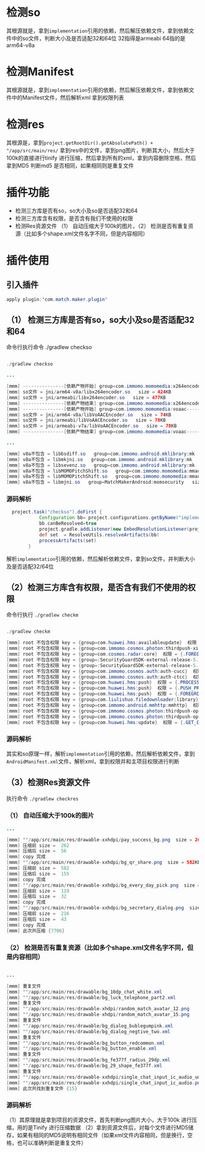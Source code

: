 # 检测so
 其根源就是，拿到`implementation`引用的依赖，然后解压依赖文件，拿到依赖文件中的so文件，判断大小及是否适配32和64位  32指得是armeabi  64指的是arm64-v8a
# 检测Manifest
 其根源就是，拿到`implementation`引用的依赖，然后解压依赖文件，拿到依赖文件中的Manifest文件，然后解析xml 拿到权限列表

# 检测res
其根源是，拿到`project.getRootDir().getAbsolutePath() + "/app/src/main/res/` 拿到res中的文件，拿到png图片，判断其大小，然后大于100k的直接进行tinify 进行压缩，然后拿到所有的xml，拿到内容删除空格，然后拿到MD5
 判断md5 是否相同，如果相同则是重复文件

 # 插件功能

 * 检测三方库是否有so，so大小及so是否适配32和64
 * 检测三方库含有权限，是否含有我们不使用的权限
 * 检测Res资源文件 （1） 自动压缩大于100k的图片，（2） 检测是否有重复资源（比如多个shape.xml文件名字不同，但是内容相同）
  
 # 插件使用
 
## 引入插件
  ```java
  apply plugin:'com.match.maker.plugin'
  ```

  ## （1） 检测三方库是否有so，so大小及so是否适配32和64

 命令行执行命令 ./gradlew checkso
 ```java

 ./gradlew checkso

...

[mmm] ---------------[依赖产物开始] group=com.immomo.momomedia:x264encoder----------------
[mmm] so文件 = jni/arm64-v8a/libx264encoder.so   size = 424KB
[mmm] so文件 = jni/armeabi/libx264encoder.so   size = 477KB
[mmm] ---------------[依赖产物结束] group=com.immomo.momomedia:x264encoder----------------
[mmm] ---------------[依赖产物开始] group=com.immomo.momomedia:voaac----------------
[mmm] so文件 = jni/arm64-v8a/libVoAACEncoder.so   size = 74KB
[mmm] so文件 = jni/armeabi/libVoAACEncoder.so   size = 78KB
[mmm] so文件 = jni/armeabi-v7a/libVoAACEncoder.so   size = 78KB
[mmm] ---------------[依赖产物结束] group=com.immomo.momomedia:voaac----------------

...

[mmm] v8a不包含 = libbsdiff.so   group=com.immomo.android.mklibrary:mk   size = 39KB
[mmm] v8a不包含 = libmkjni.so   group=com.immomo.android.mklibrary:mk   size = 7KB
[mmm] v8a不包含 = libsevenz.so   group=com.immomo.android.mklibrary:mk   size = 33KB
[mmm] v8a不包含 = libMOMOPitchShift.so   group=com.immomo.momomedia:mmaudio   size = 76KB
[mmm] v8a不包含 = libMOMOPitchShift.so   group=com.immomo.momomedia:mmaudio   size = 76KB
[mmm] v8a不包含 = libmjni.so   group=MatchMakerAndroid:momsecurity   size = 62KB

 ```

 ###  源码解析

```gradle
  project.task("checkso").doFirst {
            Configuration bb= project.configurations.getByName("implementation")
            bb.canBeResolved=true
            project.gradle.addListener(new EmbedResolutionListener(project, bb))
            def set  = ResolveUtils.resolveArtifacts(bb)
            processArtifacts(set)
        }
```
解析`implementation`引用的依赖，然后解析依赖文件，拿到so文件，并判断大小及是否适配32/64位

## （2）检测三方库含有权限，是否含有我们不使用的权限

命令行执行 `./gradlew checkm`

```java

./gradlew checkm

[mmm] root 不包含权限 key = {group=com.huawei.hms:availableupdate}  权限 = {.GET_COMMON_DATA}
[mmm] root 不包含权限 key = {group=com.immomo.cosmos.photon:thirdpush-xiaomi}  权限 = {.MIPUSH_RECEIVE}
[mmm] root 不包含权限 key = {group=com.cosmos.radar:core}  权限 = {.FOREGROUND_SERVICE}
[mmm] root 不包含权限 key = {group=:SecurityGuardSDK-external-release-5.5.15071059}  权限 = {.WRITE_SETTINGS}
[mmm] root 不包含权限 key = {group=:SecurityGuardSDK-external-release-5.5.15071059}  权限 = {.READ_SETTINGS}
[mmm] root 不包含权限 key = {group=com.immomo.cosmos.auth:auth-cucc}  权限 = {.SYSTEM_ALERT_WINDOW}
[mmm] root 不包含权限 key = {group=com.immomo.cosmos.auth:auth-ctcc}  权限 = {.WRITE_SETTINGS}
[mmm] root 不包含权限 key = {group=com.huawei.hms:push}  权限 = {.PROCESS_PUSH_MSG}
[mmm] root 不包含权限 key = {group=com.huawei.hms:push}  权限 = {.PUSH_PROVIDER}
[mmm] root 不包含权限 key = {group=com.huawei.hms:push}  权限 = {.FOREGROUND_SERVICE}
[mmm] root 不包含权限 key = {group=com.liulishuo.filedownloader:library}  权限 = {.FOREGROUND_SERVICE}
[mmm] root 不包含权限 key = {group=com.immomo.android.mmhttp:mmhttp}  权限 = {.MOUNT_UNMOUNT_FILESYSTEMS}
[mmm] root 不包含权限 key = {group=com.immomo.cosmos.photon:thirdpush-oppo}  权限 = {.RECIEVE_MCS_MESSAGE}
[mmm] root 不包含权限 key = {group=com.immomo.cosmos.photon:thirdpush-oppo}  权限 = {.RECIEVE_MCS_MESSAGE}
[mmm] root 不包含权限 key = {group=com.huawei.hms:update}  权限 = {.GET_COMMON_DATA}

```

### 源码解析

其实和so原理一样，解析`implementation`引用的依赖，然后解析依赖文件，拿到`AndroidManifest.xml`文件，解析xml，拿到权限并和主项目权限进行判断


## （3）检测Res资源文件
执行命令 `./gradlew checkres`

### （1） 自动压缩大于100k的图片

```java
...

[mmm] ""/app/src/main/res/drawable-xxhdpi/pay_success_bg.png  size = 262KB
[mmm] 压缩前 size =  262
[mmm] 压缩后 size =  56
[mmm] copy 完成
[mmm] ""/app/src/main/res/drawable-xxhdpi/bg_qr_share.png  size = 582KB
[mmm] 压缩前 size =  582
[mmm] 压缩后 size =  155
[mmm] copy 完成
[mmm] ""/app/src/main/res/drawable-xxhdpi/bg_every_day_pick.png  size = 119KB
[mmm] 压缩前 size =  119
[mmm] 压缩后 size =  32
[mmm] copy 完成
[mmm] ""/app/src/main/res/drawable-xxhdpi/bg_secretary_dialog.png  size = 216KB
[mmm] 压缩前 size =  216
[mmm] 压缩后 size =  43
[mmm] copy 完成
[mmm] 此次共压缩 {7706}

```

### （2） 检测是否有重复资源（比如多个shape.xml文件名字不同，但是内容相同）

```java

...

[mmm] 重复文件
[mmm] ""/app/src/main/res/drawable/bg_10dp_chat_white.xml
[mmm] ""/app/src/main/res/drawable/bg_luck_telephone_part2.xml
[mmm] 重复文件
[mmm] ""/app/src/main/res/drawable-xhdpi/random_match_avatar_12.png
[mmm] ""/app/src/main/res/drawable-xhdpi/random_match_avatar_15.png
[mmm] 重复文件
[mmm] ""/app/src/main/res/drawable/bg_dialog_bublegumpink.xml
[mmm] ""/app/src/main/res/drawable/bg_dialog_negtive_two.xml
[mmm] 重复文件
[mmm] ""/app/src/main/res/drawable/bg_button_redcommon.xml
[mmm] ""/app/src/main/res/drawable/bg_button_enable.xml
[mmm] 重复文件
[mmm] ""/app/src/main/res/drawable/bg_fe377f_radius_29dp.xml
[mmm] ""/app/src/main/res/drawable/bg_29_shape_fe377f.xml
[mmm] 重复文件
[mmm] ""/app/src/main/res/drawable-xxhdpi/single_chat_input_ic_audio_unlock.png
[mmm] ""/app/src/main/res/drawable-xxhdpi/single_chat_input_ic_audio.png
[mmm] 此次共找到重复文件 {15}

```

### 源码解析

（1）其原理就是拿到项目的资源文件，首先判断png图片大小，大于100k 进行压缩，用的是Tinify 进行压缩数据
（2）拿到资源文件后，对每个文件进行MD5储存，如果有相同的MD5说明有相同文件（如果xml文件内容相同，但是换行，空格，也可以准确判断是重复文件）

 